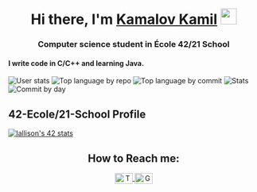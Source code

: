 <h1 align="center">Hi there, I'm <a href="https://t.me/lallison21" target="_blank">Kamalov Kamil</a>
  <img src="https://github.com/blackcater/blackcater/raw/main/images/Hi.gif" height="32"/></h1>
  <h3 align="center">Computer science student in École 42/21 School</h3>
  
  <h4 aling="right">I write code in C/C++ and learning Java.</h4>
  
![User stats](https://github-profile-summary-cards.vercel.app/api/cards/profile-details?username=lallison21&theme=solarized_dark)
![Top language by repo](https://github-profile-summary-cards.vercel.app/api/cards/repos-per-language?username=lallison21&theme=solarized_dark)
![Top language by commit](https://github-profile-summary-cards.vercel.app/api/cards/most-commit-language?username=lallison21&theme=solarized_dark)
![Stats](https://github-profile-summary-cards.vercel.app/api/cards/stats?username=lallison21&theme=solarized_dark)
![Commit by day](https://github-profile-summary-cards.vercel.app/api/cards/productive-time?username=lallison21&theme=solarized_dark)

## 42-Ecole/21-School Profile
[![lallison's 42 stats](https://badge42.vercel.app/api/v2/cl6as00oj000609i1bew19y9x/stats?cursusId=21&coalitionId=103)](https://github.com/JaeSeoKim/badge42)

<h2 align="center">How to Reach me:</h2> 
<p align="center" target="blank">
<a href="https://t.me/lallison21">
  <img alt="Telegram" width="36px" height="22" align="center" src="https://cdn.jsdelivr.net/npm/simple-icons@v3/icons/telegram.svg" >
</a>
<a href="mailto:kamil17121998@gmail.com">
  <img alt="Gmail" width="36px" height="22" align="center" src="https://cdn.jsdelivr.net/npm/simple-icons@3.13.0/icons/gmail.svg" >
</a>
</p>
